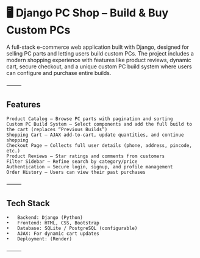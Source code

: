 # 🖥️ Django PC Shop – Build & Buy Custom PCs

A full-stack e-commerce web application built with Django, designed for selling PC parts and letting users build custom PCs.
The project includes a modern shopping experience with features like product reviews, dynamic cart, secure checkout, and a unique custom PC build system where users can configure and purchase entire builds.

⸻

## Features

	Product Catalog – Browse PC parts with pagination and sorting
	Custom PC Build System – Select components and add the full build to the cart (replaces “Previous Builds”)
	Shopping Cart – AJAX add-to-cart, update quantities, and continue shopping
	Checkout Page – Collects full user details (phone, address, pincode, etc.)
	Product Reviews – Star ratings and comments from customers
	Filter Sidebar – Refine search by category/price
	Authentication – Secure login, signup, and profile management
	Order History – Users can view their past purchases

⸻

## Tech Stack

	•	Backend: Django (Python)
	•	Frontend: HTML, CSS, Bootstrap
	•	Database: SQLite / PostgreSQL (configurable)
	•	AJAX: For dynamic cart updates
	•	Deployment: (Render)

⸻

